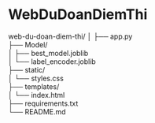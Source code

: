 # WebDuDoanDiemThi

web-du-doan-diem-thi/
│
├── app.py                
├── Model/                
│   ├── best_model.joblib     
│   └── label_encoder.joblib    
├── static/                           
│      └── styles.css                     
├── templates/            
│   └── index.html        
├── requirements.txt      
└── README.md           
